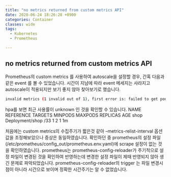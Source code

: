 ```yaml
---
title: "no metrics returned from custom metrics API"
date: 2020-06-24 18:26:28 +0900
categories: Container
classes: wide
tags:
  - Kubernetes
  - Prometheus

---
```

## no metrics returned from custom metrics API
Prometheus의 custom metrics 를 사용하여 autoscale을 설정할 경우, 간혹 다음과 같은 event 를 볼 수 있었습니다.
시간이 지남에 따라 event 메세지는 사라지고 autoscale이 적용되지만 보기 좋지 않아 찾아보기로 했습니다.

```bash
invalid metrics (1 invalid out of 1), first error is: failed to get pods metric value: unable to get metric was_threads: no metrics returned from custom metrics API
```


hpa를 보면 최근 사용률이 unknown 인 것을 확인할 수 있습니다.
NAME       REFERENCE               TARGETS        MINPODS   MAXPODS   REPLICAS     AGE
shop       Deployment/shop       <unknown>/33      1         2         1           1m


처음에는 custom metrics의 수집주기가 짧은것 같아 –metrics-relist-interval 옵션 값을 조정해보았으나 증상은 동일하였습니다.
확인하던 중 prometheus의 설정 파일(/etc/prometheus/config_out/prometheus.env.yaml)에 scrape 설정이 없는 것을 확인하였습니다.
prometheus는 prometheus-config-reloader가 주기적으로 설정 파일이 변경된 것을 확인하여 반영하는데 변경한 설정 파일이 제때 반영되지 않아 생긴 문제로 파악되었습니다.
prometheus-config-reloader의 trigger 는 파일 변경시점이 아니라 시간으로 보이며 정확한 시간주기는 알 수 없었습니다.




